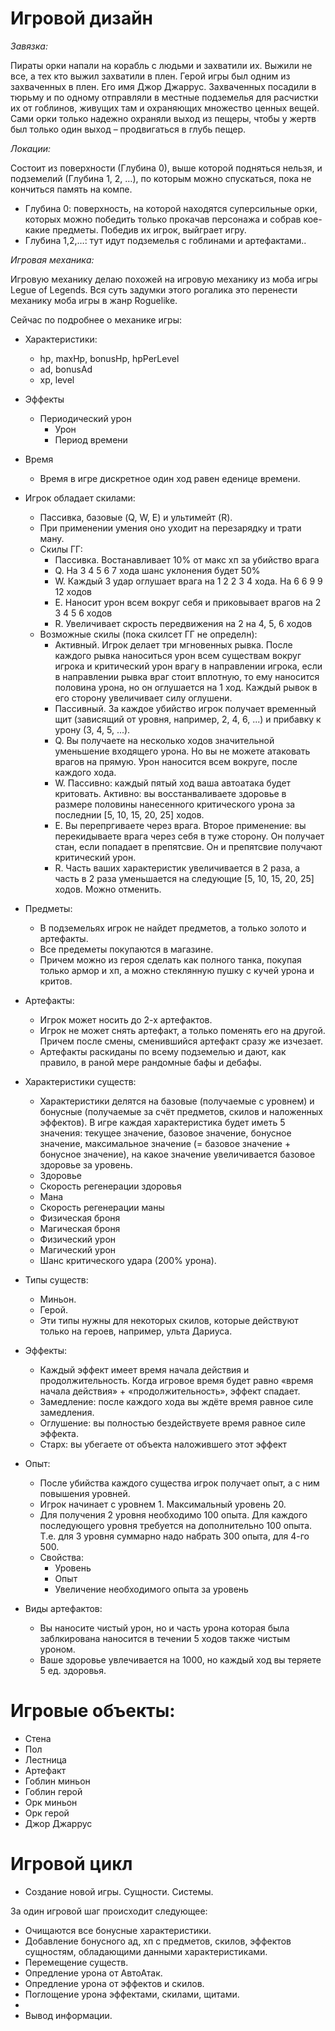 # Игровой дизайн

*Завязка:*

Пираты орки напали на корабль с людьми и захватили их. Выжили не все, а тех кто выжил захватили в плен. Герой игры был одним из захваченных в плен. Его имя Джор Джаррус. Захваченных посадили в тюрьму и по одному отправляли в местные подземелья для расчистки их от гоблинов, живущих там и охраняющих множество ценных вещей. Сами орки только надежно охраняли выход из пещеры, чтобы у жертв был только один выход – продвигаться в глубь пещер.

*Локации:*

Состоит из поверхности (Глубина 0), выше которой подняться нельзя, и подземелий (Глубина 1, 2, …), по которым можно спускаться, пока не кончиться память на компе.

* Глубина 0: поверхность, на которой находятся суперсильные орки, которых можно победить только прокачав персонажа и собрав кое-какие предметы. Победив их игрок, выйграет игру.
* Глубина 1,2,…: тут идут подземелья с гоблинами и артефактами..

*Игровая механика:*

Игровую механику делаю похожей на игровую механику из моба игры Legue of Legends. Вся суть задумки этого рогалика это перенести механику моба игры в жанр Roguelike.

Сейчас по подробнее о механике игры:

* Характеристики:
    * hp, maxHp, bonusHp, hpPerLevel
    * ad, bonusAd
    * xp, level
* Эффекты
    * Периодический урон
        * Урон
        * Период времени

* Время
    * Время в игре дискретное один ход равен еденице времени.
* Игрок обладает скилами:
    * Пассивка, базовые (Q, W, E) и ультимейт (R).
    * При применении умения оно уходит на перезарядку и трати ману.
    * Скилы ГГ:
        * Пассивка. Востанавливает 10% от макс хп за убийство врага
        * Q. На 3 4 5 6 7 хода шанс уклонения будет 50%
        * W. Каждый 3 удар оглушает врага на 1 2 2 3 4 хода. На 6 6 9 9 12 ходов
        * E. Наносит урон всем вокруг себя и приковывает врагов на 2 3 4 5 6 ходов
        * R. Увеличивает скрость передвижения на 2 на 4, 5, 6 ходов
    * Возможные скилы (пока скилсет ГГ не определн):
        * Активный. Игрок делает три мгновенных рывка. После каждого рывка наноситься урон всем существам вокруг игрока и критический урон врагу в направлении игрока, если в направлении рывка враг стоит вплотную, то ему наносится половина урона, но он оглушается на 1 ход. Каждый рывок в его сторону увеличивает силу оглушени.
        * Пассивный. За каждое убийство игрок получает временный щит (зависящий от уровня, например, 2, 4, 6, ...) и прибавку к урону (3, 4, 5, ...).
        * Q. Вы получаете на несколько ходов значительной уменьшение входящего урона. Но вы не можете атаковать врагов на прямую. Урон наносится всем вокруге, после каждого хода. 
        * W. Пассивно: каждый пятый ход ваша автоатака будет критовать. Активно: вы восстанваливаете здоровье в размере половины нанесенного критического урона за последнии [5, 10, 15, 20, 25] ходов.
        * E. Вы перепргиваете через врага. Второе применение: вы перекидываете врага через себя в туже сторону. Он получает стан, если попадает в препятсвие. Он и препятсвие получают критический урон.
        * R. Часть ваших характеристик увеличивается в 2 раза, а часть в 2 раза уменьшается на следующие [5, 10, 15, 20, 25] ходов. Можно отменить.
* Предметы:
    * В подземельях игрок не найдет предметов, а только золото и артефакты.
    * Все предеметы покупаются в магазине.
    * Причем можно из героя сделать как полного танка, покупая только армор и хп, а можно стеклянную пушку с кучей урона и критов.
* Артефакты:
    * Игрок может носить до 2-х артефактов.
    * Игрок не может снять артефакт, а только поменять его на другой. Причем после смены, сменившийся артефакт сразу же изчезает.
    * Артефакты раскиданы по всему подземелью и дают, как правило, в раной мере рандомные бафы и дебафы.
* Характеристики существ:
    * Характеристики делятся на базовые (получаемые с уровнем) и бонусные (получаемые за счёт предметов, скилов и наложенных эффектов). В игре каждая характеристика будет иметь 5 значения: текущее значение, базовое значение, бонусное значение, максимальное значение (= базовое значение + бонусное значение), на какое значение увеличивается базовое здоровье за уровень.
    * Здоровье
    * Скорость регенерации здоровья
    * Мана
    * Скорость регенерации маны
    * Физическая броня
    * Магическая броня
    * Физический урон
    * Магический урон
    * Шанс критического удара (200% урона).
* Типы существ:
    * Миньон.
    * Герой.
    * Эти типы нужны для некоторых скилов, которые действуют только на героев, например, ульта Дариуса.
* Эффекты:
    * Каждый эффект имеет время начала действия и продолжительность. Когда игровое время будет равно «время начала действия» + «продолжительность», эффект спадает.
    * Замедление: после каждого хода вы ждёте  время равное силе замедления.
    * Оглушение: вы полностью бездействуете  время равное силе эффекта.
    * Старх: вы убегаете от объекта наложившего этот эффект 
* Опыт: 
    * После убийства каждого существа игрок получает опыт, а с ним повышения уровней.
    * Игрок начинает с уровнем 1. Максимальный уровень 20.
    * Для получения 2 уровня необходимо 100 опыта. Для каждого последующего уровня требуется на дополнительно 100 опыта. Т.е. для 3 уровня суммарно надо набрать 300 опыта, для 4-го 500.
    * Свойства:
        * Уровень
        * Опыт
        * Увеличение необходимого опыта за уровень
* Виды артефактов:
    * Вы наносите чистый урон, но и часть урона которая была заблкирована наносится в течении 5 ходов также чистым уроном.
    * Ваше здоровье увлечивается на 1000, но каждый ход вы теряете 5 ед. здоровья.

# Игровые объекты:

* Стена
* Пол
* Лестница
* Артефакт
* Гоблин миньон
* Гоблин герой
* Орк миньон
* Орк герой
* Джор Джаррус

# Игровой цикл

* Создание новой игры. Сущности. Системы.

За один игровой шаг происходит следующее:

* Очищаются все бонусные характеристики.
* Добавление бонусного ад, хп с предметов, скилов, эффектов сущностям, обладающими данными характеристиками.
* Перемещение существ.
* Опредление урона от АвтоАтак.
* Опредление урона от эффектов и скилов.
* Поглощение урона эффектами, скилами, щитами.
* 
* Вывод информации.
